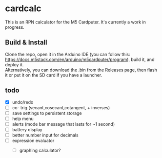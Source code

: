 # cardcalc
This is an RPN calculator for the M5 Cardputer. It's currently a work in progress.

## Build & Install
Clone the repo, open it in the Arduino IDE (you can follow this: https://docs.m5stack.com/en/arduino/m5cardputer/program), build it, and deploy it.  
Alternatively, you can download the .bin from the Releases page, then flash it or put it on the SD card if you have a launcher.

## todo
- [x] undo/redo
- [ ] co- trig (secant,cosecant,cotangent, + inverses)
- [ ] save settings to persistent storage
- [ ] help menu
- [ ] alerts (mode bar message that lasts for ~1 second)
- [ ] battery display
- [ ] better number input for decimals
- [ ] expression evaluator
    - [ ] graphing calculator?

